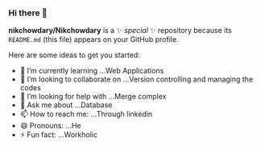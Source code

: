 ### Hi there 👋


**nikchowdary/Nikchowdary** is a ✨ _special_ ✨ repository because its `README.md` (this file) appears on your GitHub profile.

Here are some ideas to get you started:

- 🌱 I’m currently learning ...Web Applications
- 👯 I’m looking to collaborate on ...Version controlling and managing the codes
- 🤔 I’m looking for help with ...Merge complex
- 💬 Ask me about ...Database
- 📫 How to reach me: ...Through linkedin
- 😄 Pronouns: ...He
- ⚡ Fun fact: ...Workholic

